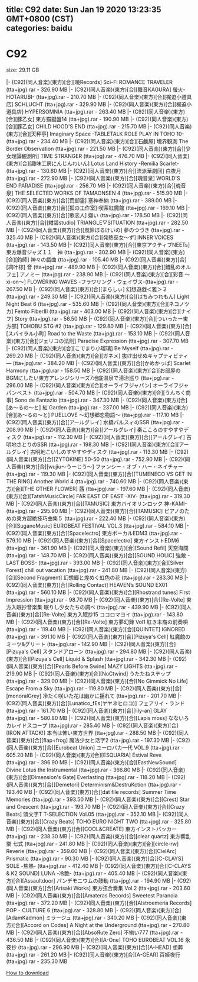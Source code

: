 
title: C92
date: Sun Jan 19 2020 13:23:35 GMT+0800 (CST)    
categories: baidu
---

# C92
size: 29.11 GB
 
 
|- (C92)(同人音楽)(東方)[合][暁Records] Sci-Fi ROMANCE TRAVELER (tta+jpg).rar - 326.90 MB
|- (C92)(同人音楽)(東方)[合][舞音KAGURA] 螢火-HOTARUBI- (tta+jpg).rar - 210.70 MB
|- (C92)(同人音楽)(東方)[合][梶迫小道具店] SCHLUCHT (tta+jpg).rar - 329.90 MB
|- (C92)(同人音楽)(東方)[合][梶迫小道具店] HYPERSOMNIA (tta+jpg).rar - 263.40 MB
|- (C92)(同人音楽)(東方)[合][豚乙女] 東方猫鍵盤14 (tta+jpg).rar - 190.90 MB
|- (C92)(同人音楽)(東方)[合][豚乙女] CHILD HOOD'S END (tta+jpg).rar - 215.70 MB
|- (C92)(同人音楽)(東方)[合][天秤亭] Imaginary Space -TABLETALK ROLE PLAY IN TOHO 10- (tta+jpg).rar - 234.40 MB
|- (C92)(同人音楽)(東方)[合][石鹸屋] 境界観測 The Border Observation (tta+jpg).rar - 221.50 MB
|- (C92)(同人音楽)(東方)[合][少女理論観測所] TIME STRANGER (tta+jpg).rar - 476.70 MB
|- (C92)(同人音楽)(東方)[合][趣味工房にんじんわいん] Lotus Land History -Remilia Scarlet- (tta+jpg).rar - 130.60 MB
|- (C92)(同人音楽)(東方)[合][流派華劇団] 白夜月 (tta+jpg).rar - 272.90 MB
|- (C92)(同人音楽)(東方)[合][魂音泉] WORLD'S END PARADISE (tta+jpg).rar - 256.70 MB
|- (C92)(同人音楽)(東方)[合][魂音泉] THE SELECTED WORKS OF TAMAONSEN 4 (tta+jpg).rar - 515.90 MB
|- (C92)(同人音楽)(東方)[合][荒御霊] 塞神奉納 (tta+jpg).rar - 389.00 MB
|- (C92)(同人音楽)(東方)[合][狐の工作室] 喫茶紅魔館 (tta+jpg).rar - 169.10 MB
|- (C92)(同人音楽)(東方)[合][歌恋人] 嫌い (tta+jpg).rar - 178.50 MB
|- (C92)(同人音楽)(東方)[合][紺碧studio] TRIANGLE▽SITUATION (tta+jpg).rar - 282.50 MB
|- (C92)(同人音楽)(東方)[合][風鈴ぼるけいの] 夢のつづき (tta+jpg).rar - 325.40 MB
|- (C92)(同人音楽)(東方)[合][発熱巫女～ず] INNER VOICES (tta+jpg).rar - 143.50 MB
|- (C92)(同人音楽)(東方)[合][東京アクティブNEETs] 東方爆音ジャズ１１　神 (tta+jpg).rar - 302.90 MB
|- (C92)(同人音楽)(東方)[合][釣師] 神々の戯曲 (tta+jpg).rar - 105.40 MB
|- (C92)(同人音楽)(東方)[合][凋叶棕] 音 (tta+jpg).rar - 489.90 MB
|- (C92)(同人音楽)(東方)[合][錯乱のオルフェ] アノミー (tta+jpg).rar - 238.90 MB
|- (C92)(同人音楽)(東方)[合][彩音 ～xi-on～] FLOWERING WAVES -フラワリング・ウェイヴス-(tta+jpg).rar - 267.50 MB
|- (C92)(同人音楽)(東方)[合][まらしぃ] 幻想遊戯＜雅＞２ (tta+jpg).rar - 249.30 MB
|- (C92)(同人音楽)(東方)[合][はちみつれもん] Light Night Beat 6 (tta+jpg).rar - 535.60 MB
|- (C92)(同人音楽)(東方)[合][ネコノツカ] Femto FiberIII (tta+jpg).rar - 403.00 MB
|- (C92)(同人音楽)(東方)[合][ナイフ] Story (tta+jpg).rar - 56.50 MB
|- (C92)(同人音楽)(東方)[合][ついったー東方部] TOHOBU STG #2 (tta+jpg).rar - 129.80 MB
|- (C92)(同人音楽)(東方)[合][スパイラル小町] Road to the Waste (tta+jpg).rar - 153.10 MB
|- (C92)(同人音楽)(東方)[合][ジェリコの法則] Paradise Expression (tta+jpg).rar - 307.70 MB
|- (C92)(同人音楽)(東方)[合][こでまり小瑠璃] Be Myself (tta+jpg).rar - 269.20 MB
|- (C92)(同人音楽)(東方)[合][ガネメ] 抜け出せぬキャプティビティ― (tta+jpg).rar - 384.20 MB
|- (C92)(同人音楽)(東方)[合][かめかっぱ] Scarlet Harmony (tta+jpg).rar - 158.50 MB
|- (C92)(同人音楽)(東方)[合][お部屋のBGMにしたい東方アレンジシリーズ7地底温泉で湯治巡り (tta+jpg).rar - 296.00 MB
|- (C92)(同人音楽)(東方)[合][オーライフジャパン] オーライフジャパンベスト (tta+jpg).rar - 504.70 MB
|- (C92)(同人音楽)(東方)[合][うんちく商事] Sono de Fantazio (tta+jpg).rar - 347.30 MB
|- (C92)(同人音楽)(東方)[合][あ～るの～と] 紅 Garden (tta+jpg).rar - 237.00 MB
|- (C92)(同人音楽)(東方)[合][あ～るの～と] PUELLOVE ～幻想郷恋物語～ (tta+jpg).rar - 117.10 MB
|- (C92)(同人音楽)(東方)[合][アールグレイ] 水橋パルスィのSSR (tta+jpg).rar - 208.90 MB
|- (C92)(同人音楽)(東方)[合][アールグレイ] 秦こころのすやすやディスク (tta+jpg).rar - 112.30 MB
|- (C92)(同人音楽)(東方)[合][アールグレイ] 古明地さとりのSSR (tta+jpg).rar - 198.30 MB
|- (C92)(同人音楽)(東方)[合][アールグレイ] 古明地こいしのすやすやディスク (tta+jpg).rar - 113.30 MB
|- (C92)(同人音楽)(東方)[合][ZYTOKINE] 50-50 (tta+jpg).rar - 752.90 MB
|- (C92)(同人音楽)(東方)[合][wujiu～うーじう～] ファンシー・オブ・ハー・ネイチャー (tta+jpg).rar - 119.30 MB
|- (C92)(同人音楽)(東方)[合][TUMENECO VS GET IN THE RING] Another World 4 (tta+jpg).rar - 740.60 MB
|- (C92)(同人音楽)(東方)[合][THE OTHER FLOWER] 茜 (tta+jpg).rar - 197.60 MB
|- (C92)(同人音楽)(東方)[合][TatshMusicCircle] FAR EAST OF EAST -XIV- (tta+jpg).rar - 319.30 MB
|- (C92)(同人音楽)(東方)[合][TAMUSIC] 東方バイオリンロック 神-KAMI- (tta+jpg).rar - 295.90 MB
|- (C92)(同人音楽)(東方)[合][TAMUSIC] ピアノのための東方超絶技巧曲集５ (tta+jpg).rar - 222.40 MB
|- (C92)(同人音楽)(東方)[合][SuganoMusic] EUROBEAT FESTIVAL VOL.3 (tta+jpg).rar - 584.10 MB
|- (C92)(同人音楽)(東方)[合][Spacelectro] 東方ボーカルEDM3 (tta+jpg).rar - 579.10 MB
|- (C92)(同人音楽)(東方)[合][Spacelectro] 東方インストEDM6 (tta+jpg).rar - 361.90 MB
|- (C92)(同人音楽)(東方)[合][Sound Refil] 天空海闊 (tta+jpg).rar - 148.70 MB
|- (C92)(同人音楽)(東方)[合][SOUND HOLIC] 強敵 -LAST BOSS- (tta+jpg).rar - 393.00 MB
|- (C92)(同人音楽)(東方)[合][Silver Forest] chill out vacation (tta+jpg).rar - 241.80 MB
|- (C92)(同人音楽)(東方)[合][Second Fragment] 幻想郷と煌めく虹色の花 (tta+jpg).rar - 283.30 MB
|- (C92)(同人音楽)(東方)[合][Rolling Contact] HEAVEN’s SOUND EX01 (tta+jpg).rar - 560.10 MB
|- (C92)(同人音楽)(東方)[合][Rhostrand tunes] First Impression (tta+jpg).rar - 98.70 MB
|- (C92)(同人音楽)(東方)[合][Re-Volte] 東方入眠抄音楽集 眠りし少女たちの調べ (tta+jpg).rar - 439.90 MB
|- (C92)(同人音楽)(東方)[合][Re-Volte] 東方入眠抄15 ココロマヨイ (tta+jpg).rar - 143.80 MB
|- (C92)(同人音楽)(東方)[合][Re-Volte] 東方夢幻録 Vol1 紅き末裔の前奏唄 (tta+jpg).rar - 119.40 MB
|- (C92)(同人音楽)(東方)[合][QUINTET] IGNORED (tta+jpg).rar - 391.10 MB
|- (C92)(同人音楽)(東方)[合][Pizuya's Cell] 紅魔館のミーツ&グリート (tta+jpg).rar - 142.90 MB
|- (C92)(同人音楽)(東方)[合][Pizuya's Cell] スタンドアローン (tta+jpg).rar - 294.80 MB
|- (C92)(同人音楽)(東方)[合][Pizuya's Cell] Liquid & Splash (tta+jpg).rar - 342.30 MB
|- (C92)(同人音楽)(東方)[合][Pearls Before Swine] MAZY LIGHTS (tta+jpg).rar - 219.90 MB
|- (C92)(同人音楽)(東方)[合][NoCtwind] うたたねステップ (tta+jpg).rar - 329.00 MB
|- (C92)(同人音楽)(東方)[合][No Gimmick No Life] Escape From a Sky (tta+jpg).rar - 119.80 MB
|- (C92)(同人音楽)(東方)[合][monoralGrey] 冷たく咲いた花は幽かに揺れて (tta+jpg).rar - 201.70 MB
|- (C92)(同人音楽)(東方)[合][Lunatico_fEs(ヤヤネヒロコ)] フェアリイ・ランド (tta+jpg).rar - 161.70 MB
|- (C92)(同人音楽)(東方)[合][lily-an] GLAY (tta+jpg).rar - 580.80 MB
|- (C92)(同人音楽)(東方)[合][Lapis moss] なないろカレイドスコープ (tta+jpg).rar - 285.40 MB
|- (C92)(同人音楽)(東方)[合][IRON ATTACK!] 本当は怖い東方世界 (tta+jpg).rar - 288.50 MB
|- (C92)(同人音楽)(東方)[合][flap+frog] 魔法少女と活字2 (tta+jpg).rar - 197.30 MB
|- (C92)(同人音楽)(東方)[合][Eurobeat Union] ユーロバカ一代 VOL.9 (tta+jpg).rar - 605.20 MB
|- (C92)(同人音楽)(東方)[合][ESQUARIA] Estival Reve (tta+jpg).rar - 396.90 MB
|- (C92)(同人音楽)(東方)[合][EastNewSound] Divine Lotus the Instrumental (tta+jpg).rar - 366.80 MB
|- (C92)(同人音楽)(東方)[合][Dimension's Gate] Everlasting (tta+jpg).rar - 118.20 MB
|- (C92)(同人音楽)(東方)[合][Demetori] Determinism&DestruKction (tta+jpg).rar - 193.40 MB
|- (C92)(同人音楽)(東方)[合][dat file records] Summer Time Memories (tta+jpg).rar - 393.50 MB
|- (C92)(同人音楽)(東方)[合][Crest] Star and Crescent (tta+jpg).rar - 193.70 MB
|- (C92)(同人音楽)(東方)[合][Crazy Beats] 頭文字T T-SELECTION Vol.05 (tta+jpg).rar - 352.10 MB
|- (C92)(同人音楽)(東方)[合][Crazy Beats] TOHO EURO NIGHT TWO (tta+jpg).rar - 325.80 MB
|- (C92)(同人音楽)(東方)[合][COOL&CREATE] 東方インストバッカー (tta+jpg).rar - 238.30 MB
|- (C92)(同人音楽)(東方)[合][clear quartz] 東方響乱樂 七式 (tta+jpg).rar - 241.80 MB
|- (C92)(同人音楽)(東方)[合][circle-rw] Reverie (tta+jpg).rar - 359.60 MB
|- (C92)(同人音楽)(東方)[合][CielArc] Prismatic (tta+jpg).rar - 90.30 MB
|- (C92)(同人音楽)(東方)[合][C-CLAYS] SOLE -焦熱- (tta+jpg).rar - 412.40 MB
|- (C92)(同人音楽)(東方)[合][C-CLAYS & K2 SOUND] LUNA -冷艶- (tta+jpg).rar - 405.40 MB
|- (C92)(同人音楽)(東方)[合][Assaultdoor] パンデモニウムの鼓動 (tta+jpg).rar - 194.90 MB
|- (C92)(同人音楽)(東方)[合][Arisaki Works] 東方弦合奏集 Vol.2 (tta+jpg).rar - 203.60 MB
|- (C92)(同人音楽)(東方)[合][Amateras Records] Sweetest Paranoia (tta+jpg).rar - 372.20 MB
|- (C92)(同人音楽)(東方)[合][Alstroemeria Records] POP - CULTURE 6 (tta+jpg).rar - 328.80 MB
|- (C92)(同人音楽)(東方)[合][AdamKadmon] ミラージュ (tta+jpg).rar - 340.20 MB
|- (C92)(同人音楽)(東方)[合][Accord on Codes] A Night at the Underground (tta+jpg).rar - 270.80 MB
|- (C92)(同人音楽)(東方)[合][AbsoЯute Zero] 不揃い777 (tta+jpg).rar - 436.50 MB
|- (C92)(同人音楽)(東方)[合][A-One] TOHO EUROBEAT VOL.16 永夜抄 (tta+jpg).rar - 296.90 MB
|- (C92)(同人音楽)(東方)[合][A-HEAD] 想葬 (tta+jpg).rar - 261.20 MB
|- (C92)(同人音楽)(東方)[合][A-GEAR] 百姫夜行 (tta+jpg).rar - 235.30 MB

[How to download](https://bpcam.bemobtrk.com/go/2ceec3aa-1ca2-46d6-b9ff-aaa5c184517c?jno=715)